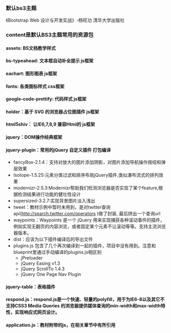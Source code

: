 ### 默认bs3主题
《Bootstrap Web 设计与开发实战》-杨旺功 清华大学出版社

### content是默认BS3主题常用的资源包
#### assets: BS文档教学样式
#### bs-typeahead: 文本框自动补全提示 js框架

#### eachart: 图形图表 js框架
#### fonts: 各类图标样式 css框架
#### google-code-prettify: 代码样式 js框架
#### holder：基于 SVG 的浏览器占位图插件 js框架
#### html5shiv： 让IE6,7,8,9 兼容Html的 js框架
#### jquery：DOM操作经典框架
#### jquery-plugin：常用的jQuery 自定义插件 打包编译
- fancyBox-2.1.4：支持对放大的图片添加阴影，对图片添加导航操作按纽和弹层效果
- Isotope-1.5.25:元素分类过滤和排序布局jQuery插件,类似瀑布流式的排列效果
- modernizr-2.5.3:Modernizr帮助我们检测浏览器是否实现了某个feature,根据检测结果进行功能的健壮性设计
- supersized-3.2.7:实现背景图片淡入浅出
- tweet：教材示例中暂时未用到，是对twitter查询api(http://search.twitter.com/operators )做了封装, 最后拼出一个查询url
- waypoints：Waypoints 是一个 jQuery 用来实现捕获各种滚动事件的插件，例如实现无翻页的内容浏览，或者固定某个元素不让滚动等等。支持主流浏览器版本。
- dist：应该为以下插件编译后的导出文件
 - plugins.js 包含了几个再次编译到一起的插件，项目中没有用到。注意和blueprint里通过手动编译的plugins.js相区别
   - jPreloader
   - jQuery Easing v1.3
   - jQuery ScrollTo 1.4.3
   - jQuery One Page Nav Plugin
#### jquery-table：表格插件
#### respond.js：respond.js是一个快速、轻量的polyfill，用于为IE6-8以及其它不支持CSS3 Media Queries 的浏览器提供媒体查询的min-width和max-width特性，实现响应式网页设计。
#### application.js：教材附带的js，在相关章节中有所引用